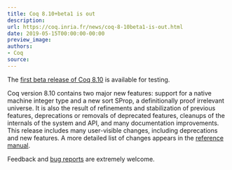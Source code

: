 ```yaml
---
title: Coq 8.10+beta1 is out
description:
url: https://coq.inria.fr/news/coq-8-10beta1-is-out.html
date: 2019-05-15T00:00:00-00:00
preview_image:
authors:
- Coq
source:
---
```



<p>The <a href="https://github.com/coq/coq/releases/tag/V8.10+beta1">first
beta release of Coq 8.10</a> is available for testing.</p>

<p>Coq version 8.10 contains two major new features: support for a native
machine integer type and a new sort SProp, a definitionally proof irrelevant
universe. It is also the result of refinements and stabilization of previous
features, deprecations or removals of deprecated features, cleanups of the
internals of the system and API, and many documentation improvements. This
release includes many user-visible changes, including deprecations and new
features. A more detailed list of changes appears in the <a href="https://coq.github.io/doc/v8.10/refman/changes.html#version-8-10">reference
manual</a>.</p>

<p>Feedback and <a href="https://github.com/coq/coq/issues">bug
reports</a> are extremely welcome.</p>

 
